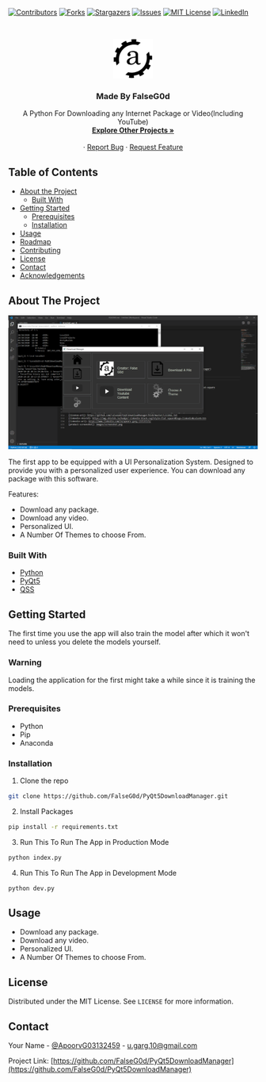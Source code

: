 [![Contributors][contributors-shield]][contributors-url]
[![Forks][forks-shield]][forks-url]
[![Stargazers][stars-shield]][stars-url]
[![Issues][issues-shield]][issues-url]
[![MIT License][license-shield]][license-url]
[![LinkedIn][linkedin-shield]][linkedin-url]



<!-- PROJECT LOGO -->
<br />
<p align="center">
  <a href="http://apoorvgarg.herokuapp.com/">
    <img src="images/Logo.png" alt="Logo" width="80" height="80">
  </a>

  <h3 align="center">Made By FalseG0d</h3>

  <p align="center">
    A Python For Downloading any Internet Package or Video(Including YouTube)
    <br />
    <a href="https://github.com/FalseG0d?tab=repositories"><strong>Explore Other Projects »</strong></a>
    <br />
    <br />
    ·
    <a href="https://github.com/FalseG0d/PyQt5DownloadManager/issues">Report Bug</a>
    ·
    <a href="https://github.com/FalseG0d/PyQt5DownloadManager/issues">Request Feature</a>
  </p>
</p>



<!-- TABLE OF CONTENTS -->
## Table of Contents

* [About the Project](#about-the-project)
  * [Built With](#built-with)
* [Getting Started](#getting-started)
  * [Prerequisites](#prerequisites)
  * [Installation](#installation)
* [Usage](#usage)
* [Roadmap](#roadmap)
* [Contributing](#contributing)
* [License](#license)
* [Contact](#contact)
* [Acknowledgements](#acknowledgements)



<!-- ABOUT THE PROJECT -->
## About The Project

[![Product Name Screen Shot][product-screenshot]](https://example.com)

The first app to be equipped with a UI Personalization System. Designed to provide you with a personalized user experience. You can download any package with this software.

Features:
* Download any package.
* Download any video.
* Personalized UI.
* A Number Of Themes to choose From.


### Built With
* [Python](https://www.python.org/)
* [PyQt5](https://pypi.org/project/PyQt5/)
* [QSS](#)



<!-- GETTING STARTED -->
## Getting Started

The first time you use the app will also train the model after which it won't need to unless you delete the models yourself.

### Warning

Loading the application for the first might take a while since it is training the models.

### Prerequisites

* Python
* Pip
* Anaconda

### Installation

1. Clone the repo

```sh
git clone https://github.com/FalseG0d/PyQt5DownloadManager.git
```

2. Install Packages

```sh
pip install -r requirements.txt
```

3. Run This To Run The App in Production Mode

```sh
python index.py
```

4. Run This To Run The App in Development Mode

```sh
python dev.py
```



<!-- USAGE EXAMPLES -->
## Usage

* Download any package.
* Download any video.
* Personalized UI.
* A Number Of Themes to choose From.



<!-- LICENSE -->
## License

Distributed under the MIT License. See `LICENSE` for more information.



<!-- CONTACT -->
## Contact

Your Name - [@ApoorvG03132459](https://twitter.com/ApoorvG03132459) - u.garg.10@gmail.com

Project Link: [https://github.com/FalseG0d/PyQt5DownloadManager](https://github.com/FalseG0d/PyQt5DownloadManager)



<!-- MARKDOWN LINKS & IMAGES -->
<!-- https://www.markdownguide.org/basic-syntax/#reference-style-links -->
[contributors-shield]: https://img.shields.io/github/contributors/FalseG0d/PyQt5DownloadManager.svg?style=flat-square
[contributors-url]: https://github.com/FalseG0d/PyQt5DownloadManager/graphs/contributors
[forks-shield]: https://img.shields.io/github/forks/FalseG0d/PyQt5DownloadManager.svg?style=flat-square
[forks-url]: https://github.com/FalseG0d/PyQt5DownloadManager/network/members
[stars-shield]: https://img.shields.io/github/stars/FalseG0d/PyQt5DownloadManager.svg?style=flat-square
[stars-url]: https://github.com/FalseG0d/PyQt5DownloadManager/stargazers
[issues-shield]: https://img.shields.io/github/issues/FalseG0d/PyQt5DownloadManager.svg?style=flat-square
[issues-url]: https://github.com/FalseG0d/PyQt5DownloadManager/issues
[license-shield]: https://img.shields.io/github/license/FalseG0d/PyQt5DownloadManager.svg?style=flat-square
[license-url]: https://github.com/FalseG0d/PyQt5DownloadManager/blob/master/LICENSE.txt
[linkedin-shield]: https://img.shields.io/badge/-LinkedIn-black.svg?style=flat-square&logo=linkedin&colorB=555
[linkedin-url]: https://www.linkedin.com/in/apoorv-garg-137137171/
[product-screenshot]: images/readmess_ui_p.png
